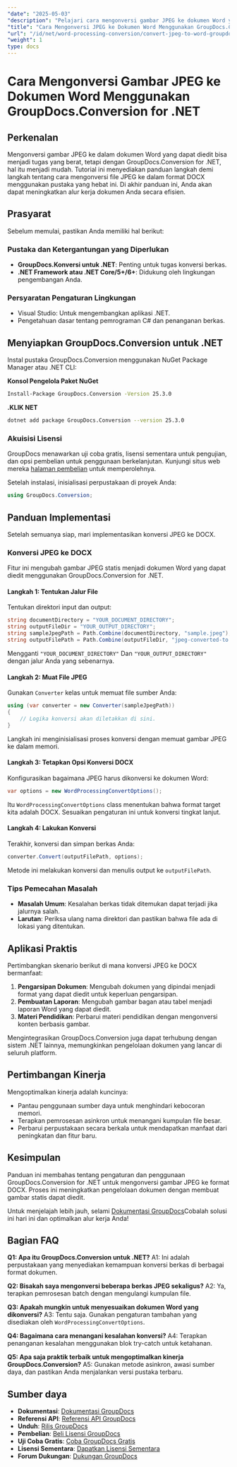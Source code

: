 ```yaml
---
"date": "2025-05-03"
"description": "Pelajari cara mengonversi gambar JPEG ke dokumen Word yang dapat diedit menggunakan GroupDocs.Conversion for .NET. Ikuti panduan langkah demi langkah ini untuk menyederhanakan alur kerja dokumen Anda."
"title": "Cara Mengonversi JPEG ke Dokumen Word Menggunakan GroupDocs.Conversion untuk .NET"
"url": "/id/net/word-processing-conversion/convert-jpeg-to-word-groupdocs-net/"
"weight": 1
type: docs
---
```

# Cara Mengonversi Gambar JPEG ke Dokumen Word Menggunakan GroupDocs.Conversion for .NET

## Perkenalan

Mengonversi gambar JPEG ke dalam dokumen Word yang dapat diedit bisa menjadi tugas yang berat, tetapi dengan GroupDocs.Conversion for .NET, hal itu menjadi mudah. Tutorial ini menyediakan panduan langkah demi langkah tentang cara mengonversi file JPEG ke dalam format DOCX menggunakan pustaka yang hebat ini. Di akhir panduan ini, Anda akan dapat meningkatkan alur kerja dokumen Anda secara efisien.

## Prasyarat
Sebelum memulai, pastikan Anda memiliki hal berikut:

### Pustaka dan Ketergantungan yang Diperlukan
- **GroupDocs.Konversi untuk .NET**: Penting untuk tugas konversi berkas.
- **.NET Framework atau .NET Core/5+/6+**: Didukung oleh lingkungan pengembangan Anda.

### Persyaratan Pengaturan Lingkungan
- Visual Studio: Untuk mengembangkan aplikasi .NET.
- Pengetahuan dasar tentang pemrograman C# dan penanganan berkas.

## Menyiapkan GroupDocs.Conversion untuk .NET
Instal pustaka GroupDocs.Conversion menggunakan NuGet Package Manager atau .NET CLI:

**Konsol Pengelola Paket NuGet**
```bash
Install-Package GroupDocs.Conversion -Version 25.3.0
```

**.KLIK NET**
```bash
dotnet add package GroupDocs.Conversion --version 25.3.0
```

### Akuisisi Lisensi
GroupDocs menawarkan uji coba gratis, lisensi sementara untuk pengujian, dan opsi pembelian untuk penggunaan berkelanjutan. Kunjungi situs web mereka [halaman pembelian](https://purchase.groupdocs.com/buy) untuk memperolehnya.

Setelah instalasi, inisialisasi perpustakaan di proyek Anda:
```csharp
using GroupDocs.Conversion;
```

## Panduan Implementasi
Setelah semuanya siap, mari implementasikan konversi JPEG ke DOCX.

### Konversi JPEG ke DOCX
Fitur ini mengubah gambar JPEG statis menjadi dokumen Word yang dapat diedit menggunakan GroupDocs.Conversion for .NET.

#### Langkah 1: Tentukan Jalur File
Tentukan direktori input dan output:
```csharp
string documentDirectory = "YOUR_DOCUMENT_DIRECTORY";
string outputFileDir = "YOUR_OUTPUT_DIRECTORY";
string sampleJpegPath = Path.Combine(documentDirectory, "sample.jpeg");
string outputFilePath = Path.Combine(outputFileDir, "jpeg-converted-to.docx");
```
Mengganti `"YOUR_DOCUMENT_DIRECTORY"` Dan `"YOUR_OUTPUT_DIRECTORY"` dengan jalur Anda yang sebenarnya.

#### Langkah 2: Muat File JPEG
Gunakan `Converter` kelas untuk memuat file sumber Anda:
```csharp
using (var converter = new Converter(sampleJpegPath))
{
    // Logika konversi akan diletakkan di sini.
}
```
Langkah ini menginisialisasi proses konversi dengan memuat gambar JPEG ke dalam memori.

#### Langkah 3: Tetapkan Opsi Konversi DOCX
Konfigurasikan bagaimana JPEG harus dikonversi ke dokumen Word:
```csharp
var options = new WordProcessingConvertOptions();
```
Itu `WordProcessingConvertOptions` class menentukan bahwa format target kita adalah DOCX. Sesuaikan pengaturan ini untuk konversi tingkat lanjut.

#### Langkah 4: Lakukan Konversi
Terakhir, konversi dan simpan berkas Anda:
```csharp
converter.Convert(outputFilePath, options);
```
Metode ini melakukan konversi dan menulis output ke `outputFilePath`.

### Tips Pemecahan Masalah
- **Masalah Umum**: Kesalahan berkas tidak ditemukan dapat terjadi jika jalurnya salah.
- **Larutan**: Periksa ulang nama direktori dan pastikan bahwa file ada di lokasi yang ditentukan.

## Aplikasi Praktis
Pertimbangkan skenario berikut di mana konversi JPEG ke DOCX bermanfaat:
1. **Pengarsipan Dokumen**: Mengubah dokumen yang dipindai menjadi format yang dapat diedit untuk keperluan pengarsipan.
2. **Pembuatan Laporan**: Mengubah gambar bagan atau tabel menjadi laporan Word yang dapat diedit.
3. **Materi Pendidikan**: Perbarui materi pendidikan dengan mengonversi konten berbasis gambar.

Mengintegrasikan GroupDocs.Conversion juga dapat terhubung dengan sistem .NET lainnya, memungkinkan pengelolaan dokumen yang lancar di seluruh platform.

## Pertimbangan Kinerja
Mengoptimalkan kinerja adalah kuncinya:
- Pantau penggunaan sumber daya untuk menghindari kebocoran memori.
- Terapkan pemrosesan asinkron untuk menangani kumpulan file besar.
- Perbarui perpustakaan secara berkala untuk mendapatkan manfaat dari peningkatan dan fitur baru.

## Kesimpulan
Panduan ini membahas tentang pengaturan dan penggunaan GroupDocs.Conversion for .NET untuk mengonversi gambar JPEG ke format DOCX. Proses ini meningkatkan pengelolaan dokumen dengan membuat gambar statis dapat diedit. 

Untuk menjelajah lebih jauh, selami [Dokumentasi GroupDocs](https://docs.groupdocs.com/conversion/net/)Cobalah solusi ini hari ini dan optimalkan alur kerja Anda!

## Bagian FAQ
**Q1: Apa itu GroupDocs.Conversion untuk .NET?**
A1: Ini adalah perpustakaan yang menyediakan kemampuan konversi berkas di berbagai format dokumen.

**Q2: Bisakah saya mengonversi beberapa berkas JPEG sekaligus?**
A2: Ya, terapkan pemrosesan batch dengan mengulangi kumpulan file.

**Q3: Apakah mungkin untuk menyesuaikan dokumen Word yang dikonversi?**
A3: Tentu saja. Gunakan pengaturan tambahan yang disediakan oleh `WordProcessingConvertOptions`.

**Q4: Bagaimana cara menangani kesalahan konversi?**
A4: Terapkan penanganan kesalahan menggunakan blok try-catch untuk ketahanan.

**Q5: Apa saja praktik terbaik untuk mengoptimalkan kinerja GroupDocs.Conversion?**
A5: Gunakan metode asinkron, awasi sumber daya, dan pastikan Anda menjalankan versi pustaka terbaru.

## Sumber daya
- **Dokumentasi**: [Dokumentasi GroupDocs](https://docs.groupdocs.com/conversion/net/)
- **Referensi API**: [Referensi API GroupDocs](https://reference.groupdocs.com/conversion/net/)
- **Unduh**: [Rilis GroupDocs](https://releases.groupdocs.com/conversion/net/)
- **Pembelian**: [Beli Lisensi GroupDocs](https://purchase.groupdocs.com/buy)
- **Uji Coba Gratis**: [Coba GroupDocs Gratis](https://releases.groupdocs.com/conversion/net/)
- **Lisensi Sementara**: [Dapatkan Lisensi Sementara](https://purchase.groupdocs.com/temporary-license/)
- **Forum Dukungan**: [Dukungan GroupDocs](https://forum.groupdocs.com/c/conversion/10)